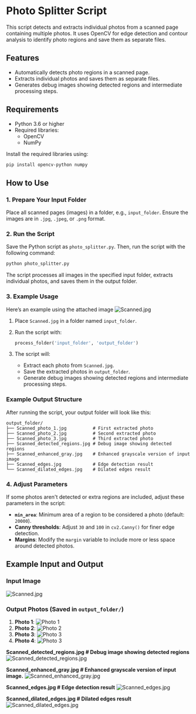 # Photo Splitter Script

This script detects and extracts individual photos from a scanned page containing multiple photos. It uses OpenCV for edge detection and contour analysis to identify photo regions and save them as separate files.

## Features

- Automatically detects photo regions in a scanned page.
- Extracts individual photos and saves them as separate files.
- Generates debug images showing detected regions and intermediate processing steps.

## Requirements

- Python 3.6 or higher
- Required libraries:
  - OpenCV
  - NumPy

Install the required libraries using:

```bash
pip install opencv-python numpy
```

## How to Use

### 1. Prepare Your Input Folder

Place all scanned pages (images) in a folder, e.g., `input_folder`. Ensure the images are in `.jpg`, `.jpeg`, or `.png` format.

### 2. Run the Script

Save the Python script as `photo_splitter.py`. Then, run the script with the following command:

```bash
python photo_splitter.py
```

The script processes all images in the specified input folder, extracts individual photos, and saves them in the output folder.

### 3. Example Usage

Here’s an example using the attached image ![Scanned.jpg]

1. Place `Scanned.jpg` in a folder named `input_folder`.
2. Run the script with:

   ```python
   process_folder('input_folder', 'output_folder')
   ```

3. The script will:
   - Extract each photo from `Scanned.jpg`.
   - Save the extracted photos in `output_folder`.
   - Generate debug images showing detected regions and intermediate processing steps.

### Example Output Structure

After running the script, your output folder will look like this:

```
output_folder/
├── Scanned_photo_1.jpg          # First extracted photo
├── Scanned_photo_2.jpg          # Second extracted photo
├── Scanned_photo_3.jpg          # Third extracted photo
├── Scanned_detected_regions.jpg # Debug image showing detected regions
├── Scanned_enhanced_gray.jpg    # Enhanced grayscale version of input image
├── Scanned_edges.jpg            # Edge detection result
└── Scanned_dilated_edges.jpg    # Dilated edges result
```

### 4. Adjust Parameters

If some photos aren't detected or extra regions are included, adjust these parameters in the script:

- **`min_area`**: Minimum area of a region to be considered a photo (default: `20000`).
- **Canny thresholds**: Adjust `30` and `100` in `cv2.Canny()` for finer edge detection.
- **Margins**: Modify the `margin` variable to include more or less space around detected photos.

## Example Input and Output

### Input Image

![Scanned.jpg]
### Output Photos (Saved in `output_folder/`)

1. **Photo 1**:
   ![Photo 1](https://github.com/wltam/photo-splitter/blob/main/extracted/Scanned_photo_1.jpg)
2. **Photo 2**:
   ![Photo 2](https://github.com/wltam/photo-splitter/blob/main/extracted/Scanned_photo_2.jpg)
3. **Photo 3**:
   ![Photo 3](https://github.com/wltam/photo-splitter/blob/main/extracted/Scanned_photo_3.jpg)
4. **Photo 4**:
   ![Photo 3](https://github.com/wltam/photo-splitter/blob/main/extracted/Scanned_photo_4.jpg)

**Scanned_detected_regions.jpg # Debug image showing detected regions**
![Scanned_detected_regions.jpg](https://github.com/wltam/photo-splitter/blob/main/extracted/Scanned_detected_regions.jpg)

**Scanned_enhanced_gray.jpg    # Enhanced grayscale version of input image.**
![Scanned_enhanced_gray.jpg](https://github.com/wltam/photo-splitter/blob/main/extracted/Scanned_enhanced_gray.jpg)

**Scanned_edges.jpg            # Edge detection result**
![Scanned_edges.jpg](https://github.com/wltam/photo-splitter/blob/main/extracted/Scanned_dilated_edges.jpg)

**Scanned_dilated_edges.jpg    # Dilated edges result**
![Scanned_dilated_edges.jpg](https://github.com/wltam/photo-splitter/blob/main/extracted/Scanned_dilated_edges.jpg)


[Scanned.jpg]: https://github.com/wltam/photo-splitter/blob/main/Scanned.jpg

